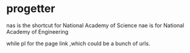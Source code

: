 # progetter

nas is the shortcut for National Academy of Science
nae is for National Academy of Engineering

while pl for the page link ,which could be a bunch of urls.
